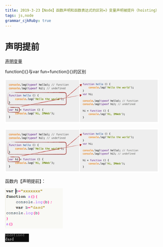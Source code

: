 ```yaml
---
title: 2019-3-23【Node】函数声明和函数表达式的区别=》变量声明被提升（hoisting）的机制 
tags: js,node
grammar_cjkRuby: true
---
```


# 声明提前

[声明变量](https://blog.csdn.net/qq673318522/article/details/50810650)

function(){}与var fun=function(){}的区别

![书写顺序](https://www.github.com/Merlynr/Markdown/raw/noteImg/小书匠/1553337634581.png)

![声明顺序](https://www.github.com/Merlynr/Markdown/raw/noteImg/小书匠/1553337644511.png)

函数内【声明提前】：

![enter description here](https://www.github.com/Merlynr/Markdown/raw/noteImg/小书匠/1553341605258.png)

![enter description here](https://www.github.com/Merlynr/Markdown/raw/noteImg/小书匠/1553341616153.png)
